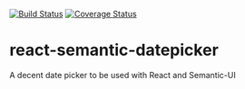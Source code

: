 [![Build Status](https://travis-ci.org/buildo/react-semantic-datepicker.svg?branch=master)](https://travis-ci.org/buildo/react-semantic-datepicker) [![Coverage Status](https://coveralls.io/repos/buildo/react-semantic-datepicker/badge.svg)](https://coveralls.io/r/buildo/react-semantic-datepicker)


# react-semantic-datepicker
A decent date picker to be used with React and Semantic-UI
